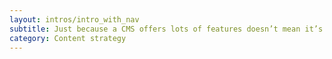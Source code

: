 ```yaml
---
layout: intros/intro_with_nav
subtitle: Just because a CMS offers lots of features doesn’t mean it’s the right one for you. There are certain parts of a CMS that can be optimised, so that you can manage content the way you want.
category: Content strategy
---
```


